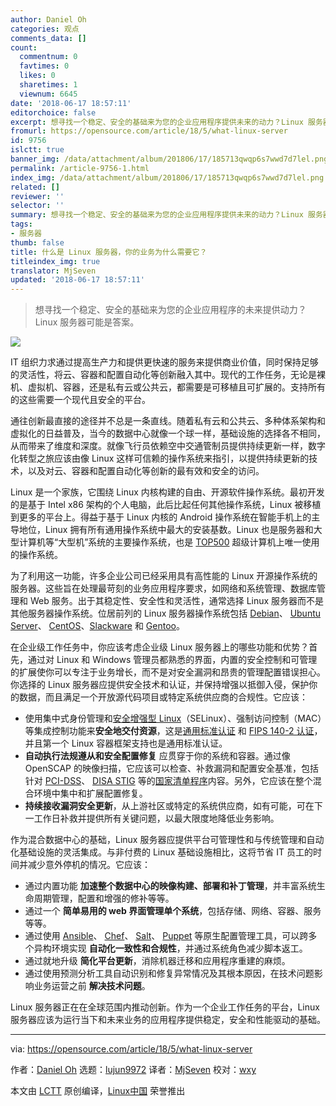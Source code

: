 ```yaml
---
author: Daniel Oh
categories: 观点
comments_data: []
count:
  commentnum: 0
  favtimes: 0
  likes: 0
  sharetimes: 1
  viewnum: 6645
date: '2018-06-17 18:57:11'
editorchoice: false
excerpt: 想寻找一个稳定、安全的基础来为您的企业应用程序提供未来的动力？Linux 服务器可能是答案。
fromurl: https://opensource.com/article/18/5/what-linux-server
id: 9756
islctt: true
banner_img: /data/attachment/album/201806/17/185713qwqp6s7wwd7d7lel.png
permalink: /article-9756-1.html
index_img: /data/attachment/album/201806/17/185713qwqp6s7wwd7d7lel.png.thumb.jpg
related: []
reviewer: ''
selector: ''
summary: 想寻找一个稳定、安全的基础来为您的企业应用程序提供未来的动力？Linux 服务器可能是答案。
tags:
- 服务器
thumb: false
title: 什么是 Linux 服务器，你的业务为什么需要它？
titleindex_img: true
translator: MjSeven
updated: '2018-06-17 18:57:11'
---
```



> 
> 想寻找一个稳定、安全的基础来为您的企业应用程序的未来提供动力？Linux 服务器可能是答案。
> 
> 
> 


![](/data/attachment/album/201806/17/185713qwqp6s7wwd7d7lel.png)


IT 组织力求通过提高生产力和提供更快速的服务来提供商业价值，同时保持足够的灵活性，将云、容器和配置自动化等创新融入其中。现代的工作任务，无论是裸机、虚拟机、容器，还是私有云或公共云，都需要是可移植且可扩展的。支持所有的这些需要一个现代且安全的平台。


通往创新最直接的途径并不总是一条直线。随着私有云和公共云、多种体系架构和虚拟化的日益普及，当今的数据中心就像一个球一样，基础设施的选择各不相同，从而带来了维度和深度。就像飞行员依赖空中交通管制员提供持续更新一样，数字化转型之旅应该由像 Linux 这样可信赖的操作系统来指引，以提供持续更新的技术，以及对云、容器和配置自动化等创新的最有效和安全的访问。


Linux 是一个家族，它围绕 Linux 内核构建的自由、开源软件操作系统。最初开发的是基于 Intel x86 架构的个人电脑，此后比起任何其他操作系统，Linux 被移植到更多的平台上。得益于基于 Linux 内核的 Android 操作系统在智能手机上的主导地位，Linux 拥有所有通用操作系统中最大的安装基数。Linux 也是服务器和大型计算机等“大型机”系统的主要操作系统，也是 [TOP500](https://en.wikipedia.org/wiki/TOP500) 超级计算机上唯一使用的操作系统。


为了利用这一功能，许多企业公司已经采用具有高性能的 Linux 开源操作系统的服务器。这些旨在处理最苛刻的业务应用程序要求，如网络和系统管理、数据库管理和 Web 服务。出于其稳定性、安全性和灵活性，通常选择 Linux 服务器而不是其他服务器操作系统。位居前列的 Linux 服务器操作系统包括 [Debian](https://www.debian.org/)、 [Ubuntu Server](https://www.ubuntu.com/download/server)、 [CentOS](https://www.centos.org/)、[Slackware](http://www.slackware.com/) 和 [Gentoo](https://www.gentoo.org/)。


在企业级工作任务中，你应该考虑企业级 Linux 服务器上的哪些功能和优势？首先，通过对 Linux 和 Windows 管理员都熟悉的界面，内置的安全控制和可管理的扩展使你可以专注于业务增长，而不是对安全漏洞和昂贵的管理配置错误担心。你选择的 Linux 服务器应提供安全技术和认证，并保持增强以抵御入侵，保护你的数据，而且满足一个开放源代码项目或特定系统供应商的合规性。它应该：


* 使用集中式身份管理和[安全增强型 Linux](https://en.wikipedia.org/wiki/Security-Enhanced_Linux)（SELinux）、强制访问控制（MAC）等集成控制功能来**安全地交付资源**，这是[通用标准认证](https://en.wikipedia.org/wiki/Common_Criteria) 和 [FIPS 140-2 认证](https://en.wikipedia.org/wiki/FIPS_140-2)，并且第一个 Linux 容器框架支持也是通用标准认证。
* **自动执行法规遵从和安全配置修复** 应贯穿于你的系统和容器。通过像 OpenSCAP 的映像扫描，它应该可以检查、补救漏洞和配置安全基准，包括针对 [PCI-DSS](https://www.pcisecuritystandards.org/pci_security/)、 [DISA STIG](https://iase.disa.mil/stigs/Pages/index.aspx) 等的[国家清单程序](https://www.nist.gov/programs-projects/national-checklist-program)内容。另外，它应该在整个混合环境中集中和扩展配置修复。
* **持续接收漏洞安全更新**，从上游社区或特定的系统供应商，如有可能，可在下一工作日补救并提供所有关键问题，以最大限度地降低业务影响。


作为混合数据中心的基础，Linux 服务器应提供平台可管理性和与传统管理和自动化基础设施的灵活集成。与非付费的 Linux 基础设施相比，这将节省 IT 员工的时间并减少意外停机的情况。它应该：


* 通过内置功能 **加速整个数据中心的映像构建、部署和补丁管理**，并丰富系统生命周期管理，配置和增强的修补等等。
* 通过一个 **简单易用的 web 界面管理单个系统**，包括存储、网络、容器、服务等等。
* 通过使用 [Ansible](https://www.ansible.com/)、 [Chef](https://www.chef.io/chef/)、 [Salt](https://saltstack.com/salt-open-source/)、 [Puppet](https://puppet.com/) 等原生配置管理工具，可以跨多个异构环境实现 **自动化一致性和合规性**，并通过系统角色减少脚本返工。
* 通过就地升级 **简化平台更新**，消除机器迁移和应用程序重建的麻烦。
* 通过使用预测分析工具自动识别和修复异常情况及其根本原因，在技术问题影响业务运营之前 **解决技术问题**。


Linux 服务器正在在全球范围内推动创新。作为一个企业工作任务的平台，Linux 服务器应该为运行当下和未来业务的应用程序提供稳定，安全和性能驱动的基础。




---


via: <https://opensource.com/article/18/5/what-linux-server>


作者：[Daniel Oh](https://opensource.com/users/daniel-oh) 选题：[lujun9972](https://github.com/lujun9972) 译者：[MjSeven](https://github.com/MjSeven) 校对：[wxy](https://github.com/wxy)


本文由 [LCTT](https://github.com/LCTT/TranslateProject) 原创编译，[Linux中国](https://linux.cn/) 荣誉推出